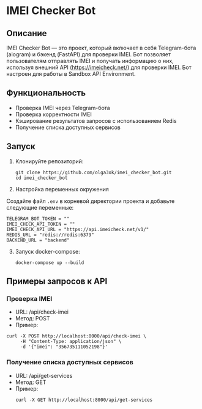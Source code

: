 # IMEI Checker Bot

## Описание

IMEI Checker Bot — это проект, который включает в себя Telegram-бота (aiogram) и бэкенд (FastAPI) для проверки IMEI. Бот позволяет пользователям отправлять IMEI и получать информацию о них, используя внешний API (https://imeicheck.net/) для проверки IMEI. Бот настроен для работы в Sandbox API Environment.

## Функциональность

- Проверка IMEI через Telegram-бота
- Проверка корректности IMEI
- Кэширование результатов запросов с использованием Redis
- Получение списка доступных сервисов

## Запуск

1. Клонируйте репозиторий:

    ```
    git clone https://github.com/olga3ok/imei_checker_bot.git
    cd imei_checker_bot
    ```

2. Настройка переменных окружения

Создайте файл `.env` в корневой директории проекта и добавьте следующие переменные:

```env
TELEGRAM_BOT_TOKEN = ""
IMEI_CHECK_API_TOKEN = ""
IMEI_CHECK_API_URL = "https://api.imeicheck.net/v1/"
REDIS_URL = "redis://redis:6379"
BACKEND_URL = "backend"
```
3. Запуск docker-compose:
   ```
   docker-compose up --build
   ```
## Примеры запросов к API
### Проверка IMEI
- URL: /api/check-imei
- Метод: POST
- Пример:
```
curl -X POST http://localhost:8000/api/check-imei \
     -H "Content-Type: application/json" \
     -d '{"imei": "356735111052198"}'
```
### Получение списка доступных сервисов
- URL: /api/get-services
- Метод: GET
- Пример:
  ```
  curl -X GET http://localhost:8000/api/get-services
```


